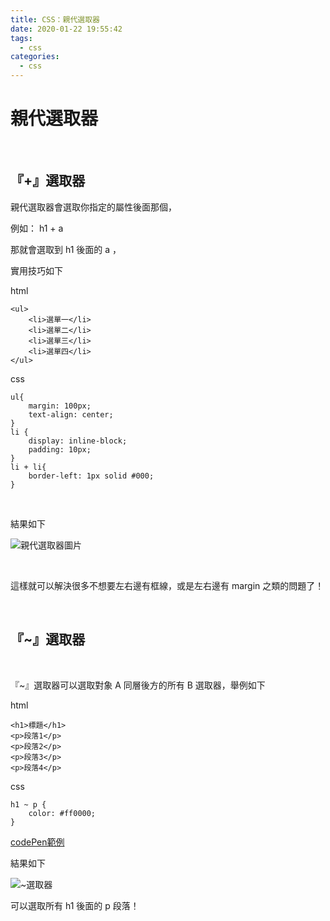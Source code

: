 ```yaml
---
title: CSS：親代選取器
date: 2020-01-22 19:55:42
tags:
  - css
categories: 
  - css
---
```



# 親代選取器

<br/>

## 『+』選取器

親代選取器會選取你指定的屬性後面那個，

例如： h1 + a 

那就會選取到 h1 後面的 a ，

實用技巧如下

html

```
<ul>
	<li>選單一</li>
	<li>選單二</li>
	<li>選單三</li>
	<li>選單四</li>	
</ul>
```

css

```
ul{
	margin: 100px;
	text-align: center;
}
li {
	display: inline-block;
	padding: 10px;
}
li + li{
	border-left: 1px solid #000;
}
```

<br/>

結果如下

![親代選取器圖片](https://firebasestorage.googleapis.com/v0/b/cheetoblog-8edf4.appspot.com/o/%E5%A6%B9%E5%A6%B9%E9%81%B8%E5%8F%96%E5%99%A8.jpg?alt=media&token=557fcb9c-d911-479d-85e9-1f981d99887e)

<br/>

這樣就可以解決很多不想要左右邊有框線，或是左右邊有 margin 之類的問題了！

<br/>

## 『~』選取器

<br/>


『~』選取器可以選取對象 A 同層後方的所有 B 選取器，舉例如下

html
```
<h1>標題</h1>
<p>段落1</p>
<p>段落2</p>
<p>段落3</p>
<p>段落4</p>
```

css
```
h1 ~ p {
	color: #ff0000;
}
```

[codePen範例](https://codepen.io/Chee7o/pen/oNgmZXv)

結果如下

![~選取器](https://firebasestorage.googleapis.com/v0/b/cheetoblog-8edf4.appspot.com/o/%E3%80%8E~%E3%80%8F%E9%81%B8%E5%8F%96%E5%99%A8.jpg?alt=media&token=1b4a0c45-6b04-44aa-acb6-7f31fab66e4b)

可以選取所有 h1 後面的 p 段落！